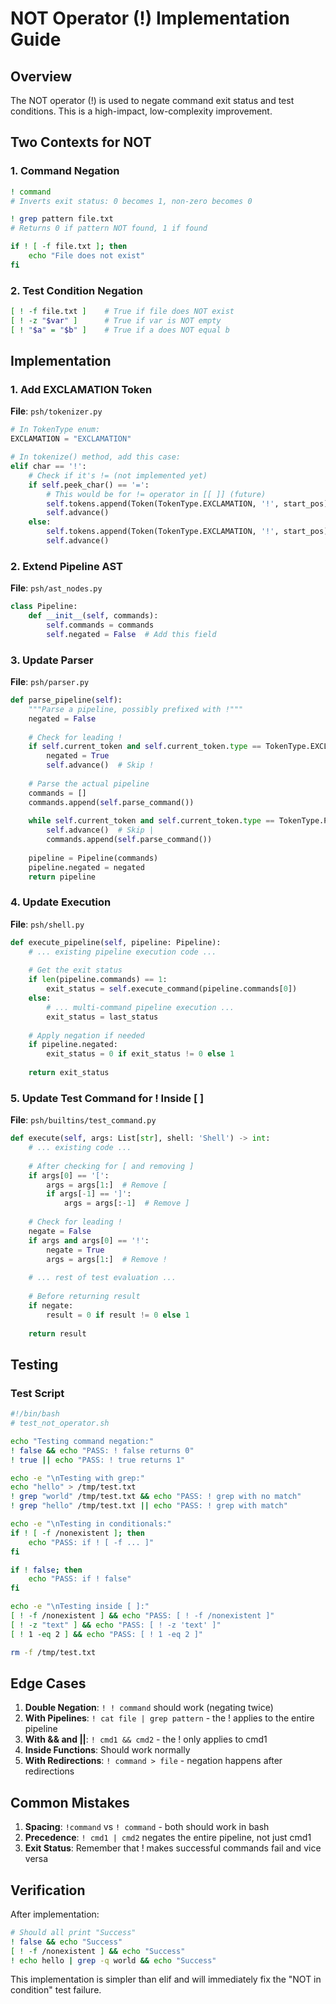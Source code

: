 # NOT Operator (!) Implementation Guide

## Overview

The NOT operator (!) is used to negate command exit status and test conditions. This is a high-impact, low-complexity improvement.

## Two Contexts for NOT

### 1. Command Negation
```bash
! command
# Inverts exit status: 0 becomes 1, non-zero becomes 0

! grep pattern file.txt
# Returns 0 if pattern NOT found, 1 if found

if ! [ -f file.txt ]; then
    echo "File does not exist"
fi
```

### 2. Test Condition Negation
```bash
[ ! -f file.txt ]    # True if file does NOT exist
[ ! -z "$var" ]      # True if var is NOT empty
[ ! "$a" = "$b" ]    # True if a does NOT equal b
```

## Implementation

### 1. Add EXCLAMATION Token

**File**: `psh/tokenizer.py`

```python
# In TokenType enum:
EXCLAMATION = "EXCLAMATION"

# In tokenize() method, add this case:
elif char == '!':
    # Check if it's != (not implemented yet)
    if self.peek_char() == '=':
        # This would be for != operator in [[ ]] (future)
        self.tokens.append(Token(TokenType.EXCLAMATION, '!', start_pos))
        self.advance()
    else:
        self.tokens.append(Token(TokenType.EXCLAMATION, '!', start_pos))
        self.advance()
```

### 2. Extend Pipeline AST

**File**: `psh/ast_nodes.py`

```python
class Pipeline:
    def __init__(self, commands):
        self.commands = commands
        self.negated = False  # Add this field
```

### 3. Update Parser

**File**: `psh/parser.py`

```python
def parse_pipeline(self):
    """Parse a pipeline, possibly prefixed with !"""
    negated = False
    
    # Check for leading !
    if self.current_token and self.current_token.type == TokenType.EXCLAMATION:
        negated = True
        self.advance()  # Skip !
    
    # Parse the actual pipeline
    commands = []
    commands.append(self.parse_command())
    
    while self.current_token and self.current_token.type == TokenType.PIPE:
        self.advance()  # Skip |
        commands.append(self.parse_command())
    
    pipeline = Pipeline(commands)
    pipeline.negated = negated
    return pipeline
```

### 4. Update Execution

**File**: `psh/shell.py`

```python
def execute_pipeline(self, pipeline: Pipeline):
    # ... existing pipeline execution code ...
    
    # Get the exit status
    if len(pipeline.commands) == 1:
        exit_status = self.execute_command(pipeline.commands[0])
    else:
        # ... multi-command pipeline execution ...
        exit_status = last_status
    
    # Apply negation if needed
    if pipeline.negated:
        exit_status = 0 if exit_status != 0 else 1
    
    return exit_status
```

### 5. Update Test Command for ! Inside [ ]

**File**: `psh/builtins/test_command.py`

```python
def execute(self, args: List[str], shell: 'Shell') -> int:
    # ... existing code ...
    
    # After checking for [ and removing ]
    if args[0] == '[':
        args = args[1:]  # Remove [
        if args[-1] == ']':
            args = args[:-1]  # Remove ]
    
    # Check for leading !
    negate = False
    if args and args[0] == '!':
        negate = True
        args = args[1:]  # Remove !
    
    # ... rest of test evaluation ...
    
    # Before returning result
    if negate:
        result = 0 if result != 0 else 1
    
    return result
```

## Testing

### Test Script
```bash
#!/bin/bash
# test_not_operator.sh

echo "Testing command negation:"
! false && echo "PASS: ! false returns 0"
! true || echo "PASS: ! true returns 1"

echo -e "\nTesting with grep:"
echo "hello" > /tmp/test.txt
! grep "world" /tmp/test.txt && echo "PASS: ! grep with no match"
! grep "hello" /tmp/test.txt || echo "PASS: ! grep with match"

echo -e "\nTesting in conditionals:"
if ! [ -f /nonexistent ]; then
    echo "PASS: if ! [ -f ... ]"
fi

if ! false; then
    echo "PASS: if ! false"
fi

echo -e "\nTesting inside [ ]:"
[ ! -f /nonexistent ] && echo "PASS: [ ! -f /nonexistent ]"
[ ! -z "text" ] && echo "PASS: [ ! -z 'text' ]"
[ ! 1 -eq 2 ] && echo "PASS: [ ! 1 -eq 2 ]"

rm -f /tmp/test.txt
```

## Edge Cases

1. **Double Negation**: `! ! command` should work (negating twice)
2. **With Pipelines**: `! cat file | grep pattern` - the ! applies to the entire pipeline
3. **With && and ||**: `! cmd1 && cmd2` - the ! only applies to cmd1
4. **Inside Functions**: Should work normally
5. **With Redirections**: `! command > file` - negation happens after redirections

## Common Mistakes

1. **Spacing**: `!command` vs `! command` - both should work in bash
2. **Precedence**: `! cmd1 | cmd2` negates the entire pipeline, not just cmd1
3. **Exit Status**: Remember that ! makes successful commands fail and vice versa

## Verification

After implementation:
```bash
# Should all print "Success"
! false && echo "Success"
[ ! -f /nonexistent ] && echo "Success"
! echo hello | grep -q world && echo "Success"
```

This implementation is simpler than elif and will immediately fix the "NOT in condition" test failure.